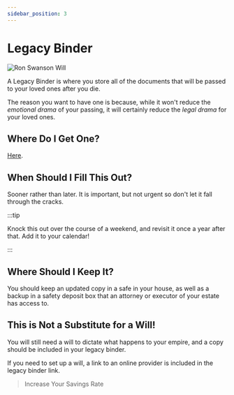 ```yaml
---
sidebar_position: 3
---
```


# Legacy Binder

![Ron Swanson Will](/img/meme-ron-swanson-will.svg)

A Legacy Binder is where you store all of the documents that will be passed to your loved ones after you die. 

The reason you want to have one is because, while it won't reduce the *emotional drama* of your passing, it will certainly reduce the *legal drama* for your loved ones. 

## Where Do I Get One?

[Here](https://www.epicsavers.world/our-resources/our-binders/).

## When Should I Fill This Out?

Sooner rather than later. It is important, but not urgent so don't let it fall through the cracks.

:::tip 

Knock this out over the course of a weekend, and revisit it once a year after that. Add it to your calendar!

:::

## Where Should I Keep It?

You should keep an updated copy in a safe in your house, as well as a backup in a safety deposit box that an attorney or executor of your estate has access to.

## This is Not a Substitute for a Will!

You will still need a will to dictate what happens to your empire, and a copy should be included in your legacy binder.

If you need to set up a will, a link to an online provider is included in the legacy binder link.

>Increase Your Savings Rate